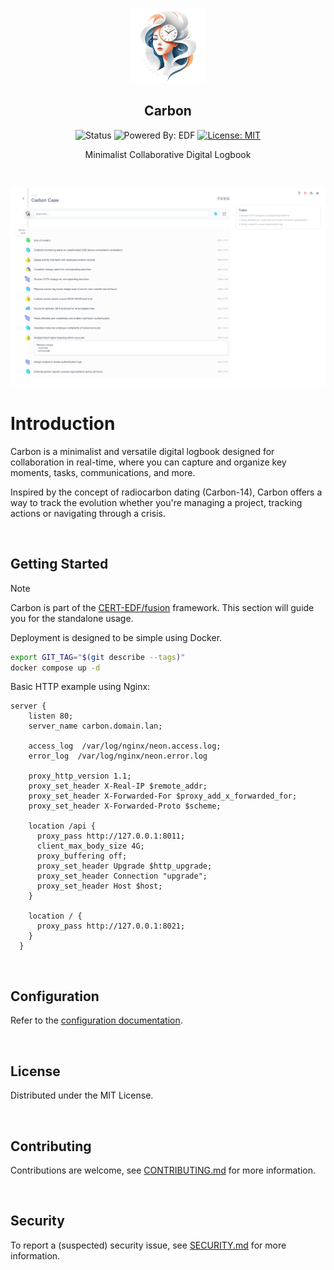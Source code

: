 <p align="center"><img width="120" src="./web/public/favicon.png"></p>
<h2 align="center">Carbon</h2>

<div align="center">

![Status](https://img.shields.io/badge/status-active-success?style=for-the-badge)
![Powered By: EDF](https://img.shields.io/badge/Powered_By-CERT_EDF-FFFF33.svg?style=for-the-badge)
[![License: MIT](https://img.shields.io/badge/License-MIT-2596be.svg?style=for-the-badge)](/LICENSE)

</div>

<p align="center">Minimalist Collaborative Digital Logbook</p>
<br>

<div align="center">

![Demo](./.github/screenshot.png)

</div>

# Introduction

Carbon is a minimalist and versatile digital logbook designed for collaboration in real-time, where you can capture and organize key moments, tasks, communications, and more.

Inspired by the concept of radiocarbon dating (Carbon-14), Carbon offers a way to track the evolution whether you're managing a project, tracking actions or navigating through a crisis.

<br>

## Getting Started

> [!NOTE]
> Carbon is part of the [CERT-EDF/fusion](https://github.com/CERT-EDF/fusion) framework. This section will guide you for the standalone usage.

Deployment is designed to be simple using Docker.
```bash
export GIT_TAG="$(git describe --tags)"
docker compose up -d
```

Basic HTTP example using Nginx:
```nginx
server {
    listen 80;
    server_name carbon.domain.lan;

    access_log  /var/log/nginx/neon.access.log;
    error_log  /var/log/nginx/neon.error.log

    proxy_http_version 1.1;
    proxy_set_header X-Real-IP $remote_addr;
    proxy_set_header X-Forwarded-For $proxy_add_x_forwarded_for;
    proxy_set_header X-Forwarded-Proto $scheme;

    location /api {
      proxy_pass http://127.0.0.1:8011;
      client_max_body_size 4G;
      proxy_buffering off;
      proxy_set_header Upgrade $http_upgrade;
      proxy_set_header Connection "upgrade";
      proxy_set_header Host $host;
    }

    location / {
      proxy_pass http://127.0.0.1:8021;
    }
  }
```
<br>

## Configuration

Refer to the [configuration documentation](https://github.com/CERT-EDF/carbon).

<br>

## License

Distributed under the MIT License.

<br>

## Contributing

Contributions are welcome, see [CONTRIBUTING.md](https://github.com/CERT-EDF/carbon/blob/main/CONTRIBUTING.md) for more information.

<br>

## Security

To report a (suspected) security issue, see [SECURITY.md](https://github.com/CERT-EDF/carbon/blob/main/SECURITY.md) for more information.

